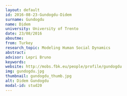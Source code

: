 ```yaml
---
layout: default 
id: 2016-08-23-Gundogdu-Didem
surname: Gundogdu
name: Didem
university: University of Trento
date: 23/08/2016
aboutme: 
from: Turkey
research_topic: Modeling Human Social Dynamics
abstract: 
advisor: Lepri Bruno
keywords: 
website: http://mobs.fbk.eu/people/profile/gundogdu
img: gundogdu.jpg
thumbnail: gundogdu_thumb.jpg
alt: Didem Gundogdu
modal-id: stud20
---
```

